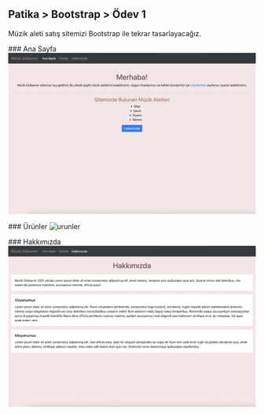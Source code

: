 ## Patika > Bootstrap > Ödev 1

Müzik aleti satış sitemizi Bootstrap ile tekrar tasarlayacağız.

### Ana Sayfa
![AnaSayfa](./images/p-home.png)

### Ürünler
![urunler](./images/p-product.png)

### Hakkımızda
![Hakkımızda](./images/p-about.png)
